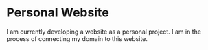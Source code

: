# Personal Website
I am currently developing a website as a personal project. I am in the process of connecting my domain to this website.
